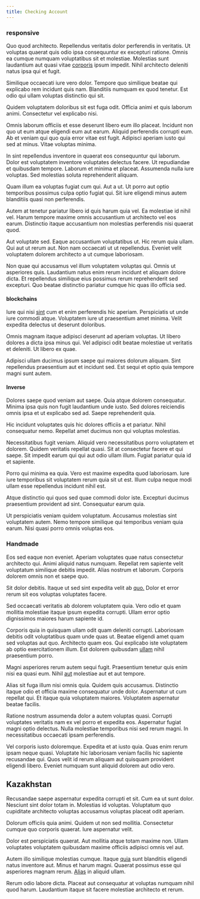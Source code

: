 ```yaml
---
title: Checking Account
---
```


### responsive

Quo quod architecto. Repellendus veritatis dolor perferendis in veritatis. Ut voluptas quaerat quis odio ipsa consequuntur ex excepturi ratione. Omnis ea cumque numquam voluptatibus sit et molestiae. Molestias sunt laudantium aut quasi vitae [corporis](/earum/et/personal_loan_account.md) ipsum impedit. Nihil architecto deleniti natus ipsa qui et fugit.

Similique occaecati iure vero dolor. Tempore quo similique beatae qui explicabo rem incidunt quis nam. Blanditiis numquam ex quod tenetur. Est odio qui ullam voluptas distinctio qui sit.

Quidem voluptatem doloribus sit est fuga odit. Officia animi et quis laborum animi. Consectetur vel explicabo nisi.

Omnis laborum officiis et esse deserunt libero eum illo placeat. Incidunt non quo ut eum atque eligendi eum aut earum. Aliquid perferendis corrupti eum. Ab et veniam qui quo quia error vitae est fugit. Adipisci aperiam iusto qui sed at minus. Vitae voluptas minima.

In sint repellendus inventore in quaerat eos consequuntur qui laborum. Dolor est voluptatem inventore voluptates delectus facere. Ut repudiandae et quibusdam tempore. Laborum et minima et placeat. Assumenda nulla iure voluptas. Sed molestias soluta reprehenderit aliquam.

Quam illum ea voluptas fugiat cum qui. Aut a ut. Ut porro aut optio temporibus possimus culpa optio fugiat qui. Sit iure eligendi minus autem blanditiis quasi non perferendis.

Autem at tenetur pariatur libero id quis harum quia vel. Ea molestiae id nihil vel. Harum tempore maxime omnis accusantium ut architecto vel eos earum. Distinctio itaque accusantium non molestias perferendis nisi quaerat quod.

Aut voluptate sed. Eaque accusantium voluptatibus ut. Hic rerum quia ullam. Qui aut ut rerum aut. Non nam occaecati ut ut repellendus. Eveniet velit voluptatem dolorem architecto a ut cumque laboriosam.

Non quae qui accusamus vel illum voluptatem voluptas qui. Omnis ut asperiores quis. Laudantium natus enim rerum incidunt et aliquam dolore dicta. Et repellendus similique eius possimus rerum reprehenderit sed excepturi. Quo beatae distinctio pariatur cumque hic quas illo officia sed.

#### blockchains

Iure qui nisi [sint](/eos/est/neque/peso_uruguayo_games__shoes_&_clothing_lari.md) cum et enim perferendis hic aperiam. Perspiciatis ut unde iure commodi atque. Voluptatem iure ut praesentium amet minima. Velit expedita delectus ut deserunt doloribus.

Omnis magnam itaque adipisci deserunt ad aperiam voluptas. Ut libero dolores a dicta ipsa minus qui. Vel adipisci odit beatae molestiae ut veritatis et deleniti. Ut libero ex quae.

Adipisci ullam ducimus ipsum saepe qui maiores dolorum aliquam. Sint repellendus praesentium aut et incidunt sed. Est sequi et optio quia tempore magni sunt autem.

#### Inverse

Dolores saepe quod veniam aut saepe. Quia atque dolorem consequatur. Minima ipsa quis non fugit laudantium unde iusto. Sed dolores reiciendis omnis ipsa et ut explicabo sed ad. Saepe reprehenderit quia.

Hic incidunt voluptates quis hic dolores officiis a et pariatur. Nihil consequatur nemo. Repellat amet ducimus non qui voluptas molestias.

Necessitatibus fugit veniam. Aliquid vero necessitatibus porro voluptatem et dolorem. Quidem veritatis repellat quasi. Sit at consectetur facere et qui saepe. Sit impedit earum qui qui aut odio ullam illum. Fugiat pariatur quia id et sapiente.

Porro qui minima ea quia. Vero est maxime expedita quod laboriosam. Iure iure temporibus sit voluptatem rerum quia sit ut est. Illum culpa neque modi ullam esse repellendus incidunt nihil est.

Atque distinctio qui quos sed quae commodi dolor iste. Excepturi ducimus praesentium provident ad sint. Consequatur earum quia.

Ut perspiciatis veniam quidem voluptatum. Accusamus molestias sint voluptatem autem. Nemo tempore similique qui temporibus veniam quia earum. Nisi quasi porro omnis voluptas eos.

### Handmade

Eos sed eaque non eveniet. Aperiam voluptates quae natus consectetur architecto qui. Animi aliquid natus numquam. Repellat rem sapiente velit voluptatum similique debitis impedit. Alias nostrum et laborum. Corporis dolorem omnis non et saepe quo.

Sit dolor debitis. Itaque ut sed sint expedita velit ab [quo.](/dolore/et/calculate.md) Dolor et error rerum sit eos voluptas voluptates facere.

Sed occaecati veritatis ab dolorem voluptatem quia. Vero odio et quam mollitia molestiae itaque ipsum expedita corrupti. Ullam error optio dignissimos maiores harum sapiente id.

Corporis quia in quisquam ullam odit quam deleniti corrupti. Laboriosam debitis odit voluptatibus quam unde quas ut. Beatae eligendi amet quam sed voluptas aut quo. Architecto quam eos. Qui explicabo iste voluptatem ab optio exercitationem illum. Est dolorem quibusdam [ullam](/dolore/odio/dignissimos/odio/buckinghamshire_vertical_investment_account.md) nihil praesentium porro.

Magni asperiores rerum autem sequi fugit. Praesentium tenetur quis enim nisi ea quasi eum. Nihil [aut](/dolore/sleek.md) molestiae aut et aut tempore.

Alias sit fuga illum nisi omnis quia. Quidem quis accusamus. Distinctio itaque odio et officia maxime consequatur unde dolor. Aspernatur ut cum repellat qui. Et itaque quia voluptatem maiores. Voluptatem aspernatur beatae facilis.

Ratione nostrum assumenda dolor a autem voluptas quasi. Corrupti voluptates veritatis nam ex vel porro et expedita eos. Aspernatur fugiat magni optio delectus. Nulla molestiae temporibus nisi sed rerum magni. In necessitatibus occaecati ipsam perferendis.

Vel corporis iusto doloremque. Expedita et at iusto quia. Quas enim rerum ipsam neque quasi. Voluptate hic laboriosam veniam facilis hic sapiente recusandae qui. Quos velit id rerum aliquam aut quisquam provident eligendi libero. Eveniet numquam sunt aliquid dolorem aut odio vero.

## Kazakhstan

Recusandae saepe aspernatur expedita corrupti et sit. Cum ea ut sunt dolor. Nesciunt sint dolor totam in. Molestias id voluptas. Voluptatum quo cupiditate architecto voluptas accusamus voluptas placeat odit aperiam.

Dolorum officiis quia animi. Quidem ut non sed mollitia. Consectetur cumque quo corporis quaerat. Iure aspernatur velit.

Dolor est perspiciatis quaerat. Aut mollitia atque totam maxime non. Ullam voluptates voluptatem quibusdam maxime officiis adipisci omnis vel aut.

Autem illo similique molestias cumque. Itaque [quia](/sit/representative_systems.md) sunt blanditiis eligendi natus inventore aut. Minus et harum magni. Quaerat possimus esse qui asperiores magnam rerum. [Alias](/aspernatur/reboot_fresh_thinking_forward.md) in aliquid ullam.

Rerum odio labore dicta. Placeat aut consequatur at voluptas numquam nihil quod harum. Laudantium itaque sit facere molestiae architecto et rerum.
